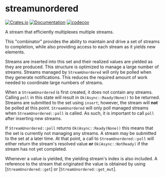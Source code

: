 # streamunordered

[![Crates.io](https://img.shields.io/crates/v/streamunordered.svg)](https://crates.io/crates/streamunordered)
[![Documentation](https://docs.rs/streamunordered/badge.svg)](https://docs.rs/streamunordered/)
[![codecov](https://codecov.io/gh/jonhoo/streamunordered/graph/badge.svg?token=6uBkjo5m1D)](https://codecov.io/gh/jonhoo/streamunordered)

A stream that efficiently multiplexes multiple streams.

This "combinator" provides the ability to maintain and drive a set of streams to completion,
while also providing access to each stream as it yields new elements.

Streams are inserted into this set and their realized values are yielded as they are produced.
This structure is optimized to manage a large number of streams. Streams managed by
`StreamUnordered` will only be polled when they generate notifications. This reduces the
required amount of work needed to coordinate large numbers of streams.

When a `StreamUnordered` is first created, it does not contain any streams. Calling `poll` in
this state will result in `Ok(Async::Ready(None))` to be returned. Streams are submitted to the
set using `insert`; however, the stream will **not** be polled at this point. `StreamUnordered`
will only poll managed streams when `StreamUnordered::poll` is called. As such, it is important
to call `poll` after inserting new streams.

If `StreamUnordered::poll` returns `Ok(Async::Ready(None))` this means that the set is
currently not managing any streams. A stream may be submitted to the set at a later time. At
that point, a call to `StreamUnordered::poll` will either return the stream's resolved value
**or** `Ok(Async::NotReady)` if the stream has not yet completed.

Whenever a value is yielded, the yielding stream's index is also included. A reference to the
stream that originated the value is obtained by using [`StreamUnordered::get`] or
[`StreamUnordered::get_mut`].

